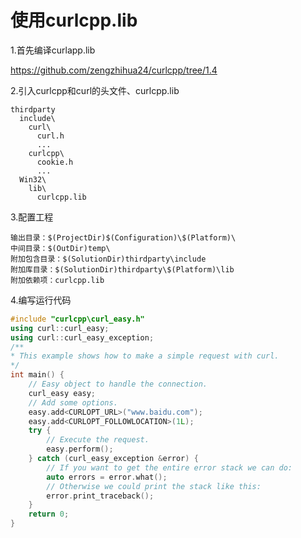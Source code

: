 使用curlcpp.lib
=======

1.首先编译curlapp.lib

https://github.com/zengzhihua24/curlcpp/tree/1.4

2.引入curlcpp和curl的头文件、curlcpp.lib  
```
thirdparty
  include\
    curl\
      curl.h
      ...
    curlcpp\
      cookie.h
      ...
  Win32\
    lib\
      curlcpp.lib
```

3.配置工程
```
输出目录：$(ProjectDir)$(Configuration)\$(Platform)\
中间目录：$(OutDir)temp\
附加包含目录：$(SolutionDir)thirdparty\include
附加库目录：$(SolutionDir)thirdparty\$(Platform)\lib
附加依赖项：curlcpp.lib
```

4.编写运行代码
```cpp
#include "curlcpp\curl_easy.h"
using curl::curl_easy;
using curl::curl_easy_exception;
/**
* This example shows how to make a simple request with curl.
*/
int main() {
    // Easy object to handle the connection.
    curl_easy easy;
    // Add some options.
    easy.add<CURLOPT_URL>("www.baidu.com");
    easy.add<CURLOPT_FOLLOWLOCATION>(1L);
    try {
        // Execute the request.
        easy.perform();
    } catch (curl_easy_exception &error) {
        // If you want to get the entire error stack we can do:
        auto errors = error.what();
        // Otherwise we could print the stack like this:
        error.print_traceback();
    }
    return 0;
}
```
